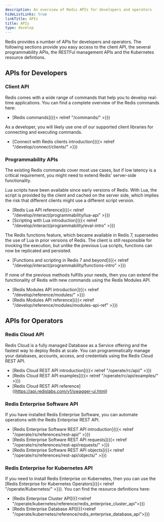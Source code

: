 ```yaml
---
description: An overview of Redis APIs for developers and operators
hideListLinks: true
linkTitle: APIs
title: APIs
type: develop
---
```


Redis provides a number of APIs for developers and operators. The following sections provide you easy access to the client API, the several programmability APIs, the RESTFul management APIs and the Kubernetes resource defintions.

## APIs for Developers

### Client API

Redis comes with a wide range of commands that help you to develop real-time applications. You can find a complete overview of the Redis commands here:

- [Redis commands]({{< relref "/commands/" >}})

As a developer, you will likely use one of our supported client libraries for connecting and executing commands.

- [Connect with Redis clients introduction]({{< relref "/develop/connect/clients/" >}})

### Programmability APIs

The existing Redis commands cover most use cases, but if low latency is a critical requirement, you might need to extend Redis' server-side functionality.

Lua scripts have been available since early versions of Redis. With Lua, the script is provided by the client and cached on the server side, which implies the risk that different clients might use a different script version.

- [Redis Lua API reference]({{< relref "/develop/interact/programmability/lua-api" >}})
- [Scripting with Lua introduction]({{< relref "/develop/interact/programmability/eval-intro" >}})

The Redis functions feature, which became available in Redis 7, supersedes the use of Lua in prior versions of Redis. The client is still responsible for invoking the execution, but unlike the previous Lua scripts, functions can now be replicated and persisted.

- [Functions and scripting in Redis 7 and beyond]({{< relref "/develop/interact/programmability/functions-intro" >}})

If none of the previous methods fulfills your needs, then you can extend the functionality of Redis with new commands using the Redis Modules API. 

- [Redis Modules API introduction]({{< relref "/develop/reference/modules/" >}})
- [Redis Modules API reference]({{< relref "/develop/reference/modules/modules-api-ref" >}})

## APIs for Operators

### Redis Cloud API
Redis Cloud is a fully managed Database as a Service offering and the fastest way to deploy Redis at scale. You can programmatically manage your databases, accounts, access, and credentials using the Redis Cloud REST API.

- [Redis Cloud REST API introduction]({{< relref "/operate/rc/api/" >}})
- [Redis Cloud REST API examples]({{< relref "/operate/rc/api/examples/" >}})
- [Redis Cloud REST API reference]((https://api.redislabs.com/v1/swagger-ui.html)


### Redis Enterprise Software API
If you have installed Redis Enterprise Software, you can automate operations with the Redis Enterprise REST API.

- [Redis Enterprise Software REST API introduction]({{< relref "/operate/rs/references/rest-api/" >}})
- [Redis Enterprise Software REST API requests]({{< relref "/operate/rs/references/rest-api/requests/" >}})
- [Redis Enterprise Software REST API objects]({{< relref "/operate/rs/references/rest-api/objects/" >}})


### Redis Enterprise for Kubernetes API

If you need to install Redis Enterprise on Kubernetes, then you can use the [Redis Enterprise for Kubernetes Operators]({{< relref "/operate/Kubernetes/" >}}). You can find the resource definitions here:

- [Redis Enterprise Cluster API]({{<relref "/operate/kubernetes/reference/redis_enterprise_cluster_api">}})
- [Redis Enterprise Database API]({{<relref "/operate/kubernetes/reference/redis_enterprise_database_api">}})
